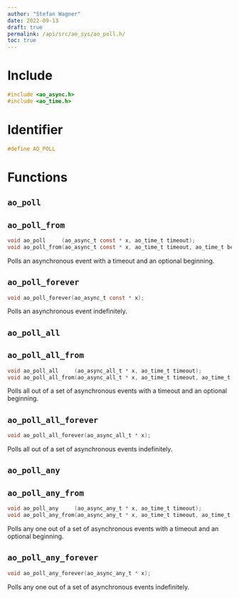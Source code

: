 ```yaml
---
author: "Stefan Wagner"
date: 2022-09-13
draft: true
permalink: /api/src/ao_sys/ao_poll.h/
toc: true
---
```


# Include

```c
#include <ao_async.h>
#include <ao_time.h>
```

# Identifier

```c
#define AO_POLL
```

# Functions

## `ao_poll`
## `ao_poll_from`

```c
void ao_poll     (ao_async_t const * x, ao_time_t timeout);
void ao_poll_from(ao_async_t const * x, ao_time_t timeout, ao_time_t beginning);
```

Polls an asynchronous event with a timeout and an optional beginning.

## `ao_poll_forever`

```c
void ao_poll_forever(ao_async_t const * x);
```

Polls an asynchronous event indefinitely.

## `ao_poll_all`
## `ao_poll_all_from`

```c
void ao_poll_all     (ao_async_all_t * x, ao_time_t timeout);
void ao_poll_all_from(ao_async_all_t * x, ao_time_t timeout, ao_time_t beginning);
```

Polls all out of a set of asynchronous events with a timeout and an optional beginning.

## `ao_poll_all_forever`

```c
void ao_poll_all_forever(ao_async_all_t * x);
```

Polls all out of a set of asynchronous events indefinitely.

## `ao_poll_any`
## `ao_poll_any_from`

```c
void ao_poll_any     (ao_async_any_t * x, ao_time_t timeout);
void ao_poll_any_from(ao_async_any_t * x, ao_time_t timeout, ao_time_t beginning);
```

Polls any one out of a set of asynchronous events with a timeout and an optional beginning.

## `ao_poll_any_forever`

```c
void ao_poll_any_forever(ao_async_any_t * x);
```

Polls any one out of a set of asynchronous events indefinitely.
